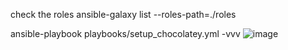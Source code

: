 check the roles
ansible-galaxy list --roles-path=./roles


ansible-playbook playbooks/setup_chocolatey.yml -vvv
![image](https://github.com/user-attachments/assets/37fab517-1249-4f9f-b6f8-9cd2c2686fd4)
